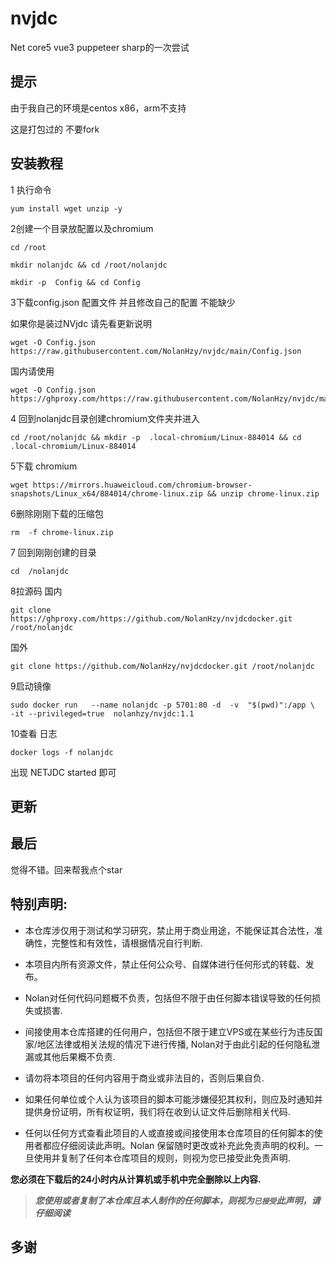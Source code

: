 # nvjdc
Net core5  vue3 puppeteer sharp的一次尝试

## 提示

由于我自己的环境是centos x86，arm不支持

这是打包过的 不要fork


## 安装教程
1 执行命令

```
yum install wget unzip -y
```

2创建一个目录放配置以及chromium
```
cd /root
```
```
mkdir nolanjdc && cd /root/nolanjdc
```
```
mkdir -p  Config && cd Config
```

3下载config.json 配置文件 并且修改自己的配置 不能缺少

如果你是装过NVjdc 请先看更新说明

```
wget -O Config.json  https://raw.githubusercontent.com/NolanHzy/nvjdc/main/Config.json
```
国内请使用
 ```
wget -O Config.json   https://ghproxy.com/https://raw.githubusercontent.com/NolanHzy/nvjdc/main/Config.json
```

4 回到nolanjdc目录创建chromium文件夹并进入

```
cd /root/nolanjdc && mkdir -p  .local-chromium/Linux-884014 && cd .local-chromium/Linux-884014
```

5下载 chromium 

```
wget https://mirrors.huaweicloud.com/chromium-browser-snapshots/Linux_x64/884014/chrome-linux.zip && unzip chrome-linux.zip
```

6删除刚刚下载的压缩包 

```
rm  -f chrome-linux.zip
```

7 回到刚刚创建的目录

```
cd  /nolanjdc
```

8拉源码
国内
```
git clone https://ghproxy.com/https://github.com/NolanHzy/nvjdcdocker.git /root/nolanjdc
```
国外
```
git clone https://github.com/NolanHzy/nvjdcdocker.git /root/nolanjdc
```

9启动镜像

```
sudo docker run   --name nolanjdc -p 5701:80 -d  -v  "$(pwd)":/app \
-it --privileged=true  nolanhzy/nvjdc:1.1
```

10查看 日志 

```
docker logs -f nolanjdc 

```

  

出现 NETJDC  started 即可 



## 更新




## 最后
觉得不错。回来帮我点个star
## 特别声明:

* 本仓库涉仅用于测试和学习研究，禁止用于商业用途，不能保证其合法性，准确性，完整性和有效性，请根据情况自行判断.

* 本项目内所有资源文件，禁止任何公众号、自媒体进行任何形式的转载、发布。

* Nolan对任何代码问题概不负责，包括但不限于由任何脚本错误导致的任何损失或损害.

* 间接使用本仓库搭建的任何用户，包括但不限于建立VPS或在某些行为违反国家/地区法律或相关法规的情况下进行传播, Nolan对于由此引起的任何隐私泄漏或其他后果概不负责.

* 请勿将本项目的任何内容用于商业或非法目的，否则后果自负.

* 如果任何单位或个人认为该项目的脚本可能涉嫌侵犯其权利，则应及时通知并提供身份证明，所有权证明，我们将在收到认证文件后删除相关代码.

* 任何以任何方式查看此项目的人或直接或间接使用本仓库项目的任何脚本的使用者都应仔细阅读此声明。Nolan 保留随时更改或补充此免责声明的权利。一旦使用并复制了任何本仓库项目的规则，则视为您已接受此免责声明.

**您必须在下载后的24小时内从计算机或手机中完全删除以上内容.**  </br>
> ***您使用或者复制了本仓库且本人制作的任何脚本，则视为`已接受`此声明，请仔细阅读***

## 多谢


